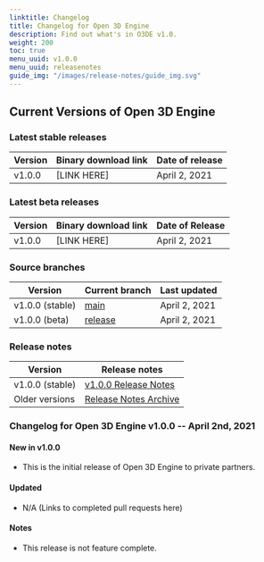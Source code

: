 ```yaml
---
linktitle: Changelog
title: Changelog for Open 3D Engine
description: Find out what's in O3DE v1.0.
weight: 200
toc: true
menu_uuid: v1.0.0
menu_uuid: releasenotes
guide_img: "/images/release-notes/guide_img.svg"
---
```


## Current Versions of Open 3D Engine

### Latest stable releases

| Version      | Binary download link          |  Date of release   |
|--------------|-------------------------------|--------------------|
| v1.0.0       | [LINK HERE]                   |  April 2, 2021     |

### Latest beta releases

| Version      | Binary download link          |  Date of Release   |
|--------------|-------------------------------|--------------------|
| v1.0.0       | [LINK HERE]                   |  April 2, 2021     |

### Source branches

| Version         | Current branch                   |  Last updated      |
|-----------------|----------------------------------|--------------------|
| v1.0.0 (stable) | [main](https://github.com/aws-lumberyard/o3de/tree/1.0)       |  April 2, 2021     |
| v1.0.0 (beta)   | [release](https://github.com/aws-lumberyard/o3de/tree/1.0)    |  April 2, 2021     |

### Release notes

| Version            | Release notes                                     |
|--------------------|---------------------------------------------------|
| v1.0.0 (stable)    | [v1.0.0 Release Notes](v1-0-0-release-notes.md)   |
| Older versions     | [Release Notes Archive](archive/)                 |

### Changelog for Open 3D Engine v1.0.0 -- April 2nd, 2021

#### New in v1.0.0

* This is the initial release of Open 3D Engine to private partners.

#### Updated

* N/A (Links to completed pull requests here)

#### Notes

* This release is not feature complete.
